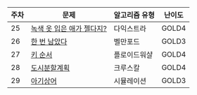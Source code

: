 | 주차 | 문제                                                              | 알고리즘 유형 | 난이도 |
| ---- | ----------------------------------------------------------------- | ------------- | ------ |
| 25   | [녹색 옷 입은 애가 젤다지?](https://www.acmicpc.net/problem/4485) | 다익스트라    | GOLD4  |
| 26   | [한 번 남았다](https://www.acmicpc.net/problem/13317)             | 벨만포드      | GOLD3  |
| 27   | [키 순서](https://www.acmicpc.net/problem/2458)                   | 플로이드워샬  | GOLD4  |
| 28   | [도시분할계획](https://www.acmicpc.net/problem/1647)              | 크루스칼      | GOLD4  |
| 29   | [아기상어](https://www.acmicpc.net/problem/16236)                 | 시뮬레이션    | GOLD3  |
